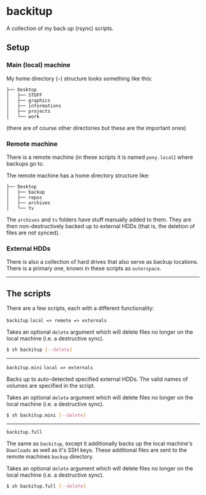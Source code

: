 backitup
========

A collection of my back up (rsync) scripts.

## Setup

### Main (local) machine
My home directory (`~`) structure looks something like this:
```
├── Desktop
│   ├── STUFF
│   ├── graphics
│   ├── informations
│   ├── projects
│   └── work
```

(there are of course other directories but these are the important ones)


### Remote machine
There is a remote machine (in these scripts it is named `pony.local`)
where backups go to.

The remote machine has a home directory structure like:
```
├── Desktop
│   ├── backup
│   ├── repos
│   ├── archives
│   └── tv
```

The `archives` and `tv` folders have stuff manually added to them.
They are then non-destructively backed up to external HDDs (that is,
the deletion of files are not synced).

### External HDDs
There is also a collection of hard drives that also serve as backup
locations. There is a primary one, known in these scripts as `outerspace`.

---

## The scripts
There are a few scripts, each with a different functionality:

`backitup`
`local => remote => externals`

Takes an optional `delete` argument which will delete files no longer on
the local machine (i.e. a destructive sync).

```bash
$ sh backitup [--delete]
```
---

`backitup.mini`
`local => externals`

Backs up to auto-detected specified external HDDs.
The valid names of volumes are specified in the script.

Takes an optional `delete` argument which will delete files no longer on
the local machine (i.e. a destructive sync).

```bash
$ sh backitup.mini [--delete]
```

---

`backitup.full`

The same as `backitup`, except it additionally backs
up the local machine's `Downloads` as well as it's SSH keys. These
additional files are sent to the remote machines `backup` directory.

Takes an optional `delete` argument which will delete files no longer on
the local machine (i.e. a destructive sync).

```bash
$ sh backitup.full [--delete]
```
